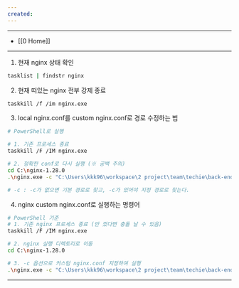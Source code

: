 ```yaml
---
created:
---
```

---
- [[0 Home]]
---

1. 현재 nginx 상태 확인
```bash
tasklist | findstr nginx
```

2. 현재 떠있는 nginx 전부 강제 종료
```bash
taskkill /f /im nginx.exe
```

3. local nginx.conf를 custom nginx.conf로 경로 수정하는 법
```bash
# PowerShell로 실행

# 1. 기존 프로세스 종료
taskkill /F /IM nginx.exe

# 2. 정확한 conf로 다시 실행 (※ 공백 주의)
cd C:\nginx-1.28.0
.\nginx.exe -c "C:\Users\kkk96\workspace\2 project\team\techie\back-end\nginx\nginx.conf"

# -c : -c가 없으면 기본 경로로 찾고, -c가 있어야 지정 경로로 찾는다.
```

4. nginx custom nginx.conf로 실행하는 명령어
```bash
# PowerShell 기준
# 1. 기존 nginx 프로세스 종료 (안 껐다면 충돌 날 수 있음)
taskkill /F /IM nginx.exe

# 2. nginx 실행 디렉토리로 이동
cd C:\nginx-1.28.0

# 3. -c 옵션으로 커스텀 nginx.conf 지정하여 실행
.\nginx.exe -c "C:\Users\kkk96\workspace\2 project\team\techie\back-end\nginx\nginx.conf"

```



---